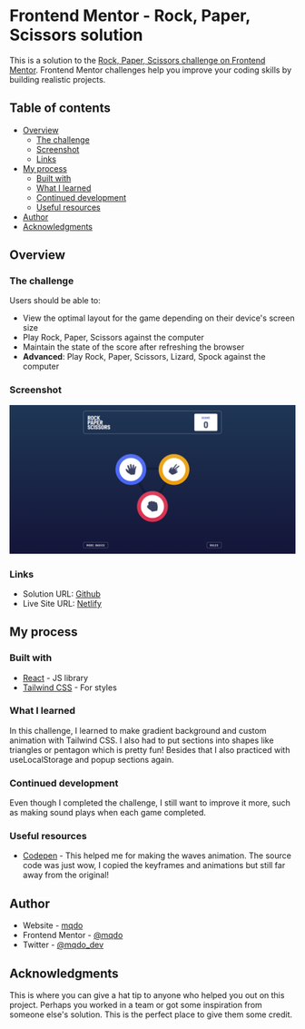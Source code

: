 # Frontend Mentor - Rock, Paper, Scissors solution

This is a solution to the [Rock, Paper, Scissors challenge on Frontend Mentor](https://www.frontendmentor.io/challenges/rock-paper-scissors-game-pTgwgvgH). Frontend Mentor challenges help you improve your coding skills by building realistic projects.

## Table of contents

- [Overview](#overview)
  - [The challenge](#the-challenge)
  - [Screenshot](#screenshot)
  - [Links](#links)
- [My process](#my-process)
  - [Built with](#built-with)
  - [What I learned](#what-i-learned)
  - [Continued development](#continued-development)
  - [Useful resources](#useful-resources)
- [Author](#author)
- [Acknowledgments](#acknowledgments)

## Overview

### The challenge

Users should be able to:

- View the optimal layout for the game depending on their device's screen size
- Play Rock, Paper, Scissors against the computer
- Maintain the state of the score after refreshing the browser
- **Advanced**: Play Rock, Paper, Scissors, Lizard, Spock against the computer

### Screenshot

![screenshot](./screenshot.png)

### Links

- Solution URL: [Github](https://github.com/mqdo/rock-paper-scissors)
- Live Site URL: [Netlify](https://mqdo-rock-paper-scissors.netlify.app/)

## My process

### Built with

- [React](https://reactjs.org/) - JS library
- [Tailwind CSS](https://tailwindcss.com/) - For styles

### What I learned

In this challenge, I learned to make gradient background and custom animation with Tailwind CSS. I also had to put sections into shapes like triangles or pentagon which is pretty fun! Besides that I also practiced with useLocalStorage and popup sections again.

### Continued development

Even though I completed the challenge, I still want to improve it more, such as making sound plays when each game completed.

### Useful resources

- [Codepen](https://codepen.io/ofthedead/pen/rVLgNy) - This helped me for making the waves animation. The source code was just wow, I copied the keyframes and animations but still far away from the original!

## Author

- Website - [mqdo](https://github.com/mqdo/)
- Frontend Mentor - [@mqdo](https://www.frontendmentor.io/profile/mqdo)
- Twitter - [@mqdo_dev](https://www.twitter.com/mqdo_dev)

## Acknowledgments

This is where you can give a hat tip to anyone who helped you out on this project. Perhaps you worked in a team or got some inspiration from someone else's solution. This is the perfect place to give them some credit.
